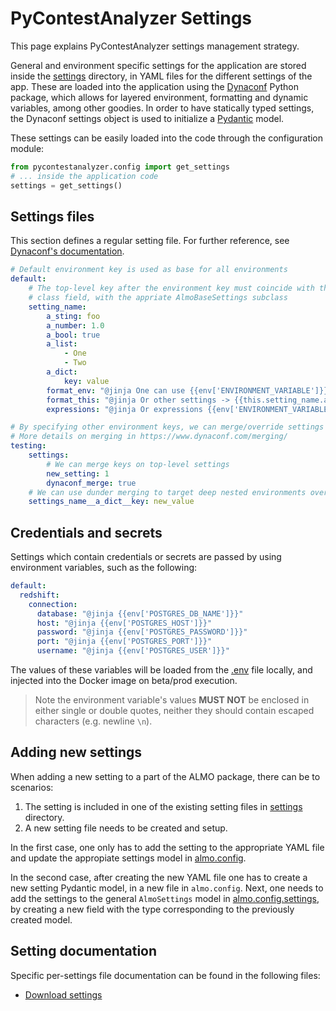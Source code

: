 # PyContestAnalyzer Settings

This page explains PyContestAnalyzer settings management strategy.

General and environment specific settings for the application are stored inside the
[settings](../../settings/) directory, in YAML files for the different settings of the
app. These are loaded into the application using the
[Dynaconf](https://www.dynaconf.com/) Python package, which allows for layered
environment, formatting and dynamic variables, among other goodies. In order to have
statically typed settings, the Dynaconf settings object is used to initialize a
[Pydantic](https://docs.pydantic.dev/) model.

These settings can be easily loaded into the code through the configuration module:

```python
from pycontestanalyzer.config import get_settings
# ... inside the application code
settings = get_settings()
```

## Settings files

This section defines a regular setting file.
For further reference, see
[Dynaconf's documentation](https://www.dynaconf.com/settings_files/).

```yaml
# Default environment key is used as base for all environments
default:
    # The top-level key after the environment key must coincide with the AlmoSettings
    # class field, with the appriate AlmoBaseSettings subclass
    setting_name:
        a_sting: foo
        a_number: 1.0
        a_bool: true
        a_list:
            - One
            - Two
        a_dict:
            key: value
        format_env: "@jinja One can use {{env['ENVIRONMENT_VARIABLE']}}"
        format_this: "@jinja Or other settings -> {{this.setting_name.a_number}}"
        expressions: "@jinja Or expressions {{env['ENVIRONMENT_VARIABLE'] or 0}}"

# By specifying other environment keys, we can merge/override settings
# More details on merging in https://www.dynaconf.com/merging/
testing:
    settings:
        # We can merge keys on top-level settings
        new_setting: 1
        dynaconf_merge: true
    # We can use dunder merging to target deep nested environments overrides
    settings_name__a_dict__key: new_value
```

## Credentials and secrets

Settings which contain credentials or secrets are passed by using environment variables,
such as the following:

```yaml
default:
  redshift:
    connection:
      database: "@jinja {{env['POSTGRES_DB_NAME']}}"
      host: "@jinja {{env['POSTGRES_HOST']}}"
      password: "@jinja {{env['POSTGRES_PASSWORD']}}"
      port: "@jinja {{env['POSTGRES_PORT']}}"
      username: "@jinja {{env['POSTGRES_USER']}}"
```

The values of these variables will be loaded from the [.env](../../.env) file locally,
and injected into the Docker image on beta/prod execution.

> Note the environment variable's values **MUST NOT** be enclosed in either single or
> double quotes, neither they should contain escaped characters (e.g. newline `\n`).

## Adding new settings

When adding a new setting to a part of the ALMO package, there can be to scenarios:

1. The setting is included in one of the existing setting files in
    [settings](../../settings/) directory.
2. A new setting file needs to be created and setup.

In the first case, one only has to add the setting to the appropriate YAML file and
update the appropiate settings model in [almo.config](../../almo/config).

In the second case, after creating the new YAML file one has to create a new setting
Pydantic model, in a new file in `almo.config`. Next, one needs to add the settings to
the general `AlmoSettings` model in
[almo.config.settings](../../almo/config/settings.py), by creating a new field with the
type corresponding to the previously created model.

## Setting documentation

Specific per-settings file documentation can be found in the following files:

- [Download settings](./download.md)
